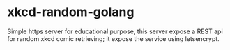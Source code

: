 # xkcd-random-golang
Simple https server for  educational purpose, this server expose a REST api for random xkcd comic retrieving; it expose the service using letsencrypt.

